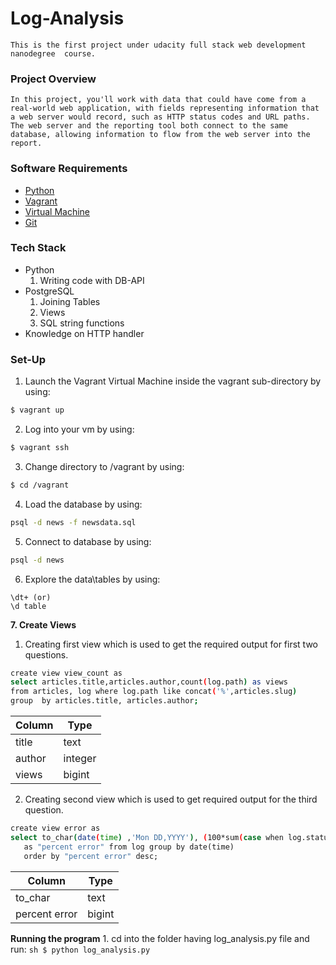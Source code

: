 # Log-Analysis
    This is the first project under udacity full stack web development nanodegree  course.
### Project Overview
    In this project, you'll work with data that could have come from a real-world web application, with fields representing information that a web server would record, such as HTTP status codes and URL paths. The web server and the reporting tool both connect to the same database, allowing information to flow from the web server into the report.

### Software Requirements
- [Python](https://www.python.org/)
- [Vagrant](https://www.vagrantup.com/)
- [Virtual Machine](https://www.virtualbox.org/wiki/Download_Old_Builds_5_1)
- [Git](https://git-scm.com/downloads)

### Tech Stack
- Python
    1. Writing code with DB-API
- PostgreSQL
    1. Joining Tables
    2.  Views
    3. SQL string functions
- Knowledge on HTTP handler


### Set-Up
1. Launch the  Vagrant Virtual Machine inside the vagrant sub-directory by       using:
 ```sh
$ vagrant up
```
2. Log into your vm by using:
```sh
$ vagrant ssh
```
3. Change directory to /vagrant by using:
```sh
$ cd /vagrant
```
4. Load the database by using:
```sh
psql -d news -f newsdata.sql
```
5. Connect to database by using:
```sh
psql -d news
```
6. Explore the data\tables by using:
```
\dt+ (or)
\d table
```
**7. Create Views**
1. Creating first view which is used to get the required output for first two questions.
```sh
create view view_count as
select articles.title,articles.author,count(log.path) as views
from articles, log where log.path like concat('%',articles.slug)
group  by articles.title, articles.author;
````

 | Column |  Type   | 
 | --------|--------|
 | title  | text    |
 | author | integer |
 |views  | bigint  |

2. Creating second view which is used to get required output for the third question.
```sh
create view error as
select to_char(date(time) ,'Mon DD,YYYY'), (100*sum(case when log.status='200 OK' then 0 else 1 end)/count(log.status)) 
   as "percent error" from log group by date(time) 
   order by "percent error" desc;
````

| Column | Type | 
| ------ | ---- |
| to_char       | text   |
| percent error | bigint |

**Running the program**
    1. cd into the folder having log_analysis.py file and run:
    ```sh
    $ python log_analysis.py
    ```
